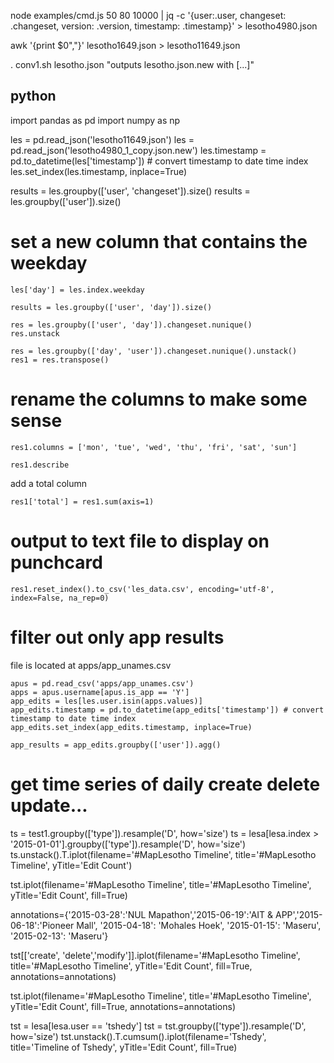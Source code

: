 node examples/cmd.js 50 80 10000 | jq -c '{user:.user, changeset: .changeset, version: .version, timestamp: .timestamp}' > lesotho4980.json

awk '{print $0","}' lesotho1649.json > lesotho11649.json

. conv1.sh lesotho.json
"outputs lesotho.json.new with [...]"

## python

import pandas as pd
import numpy as np

les = pd.read_json('lesotho11649.json')
les = pd.read_json('lesotho4980_1_copy.json.new')
les.timestamp = pd.to_datetime(les['timestamp']) # convert timestamp to date time index
les.set_index(les.timestamp, inplace=True)


results = les.groupby(['user', 'changeset']).size()
results = les.groupby(['user']).size()

# set a new column that contains the weekday
````
les['day'] = les.index.weekday

results = les.groupby(['user', 'day']).size()

res = les.groupby(['user', 'day']).changeset.nunique()
res.unstack

res = les.groupby(['day', 'user']).changeset.nunique().unstack()
res1 = res.transpose()
````
# rename the columns to make some sense
```
res1.columns = ['mon', 'tue', 'wed', 'thu', 'fri', 'sat', 'sun']
```

```
res1.describe
```

add a total column

```
res1['total'] = res1.sum(axis=1)
```

# output to text file to display on punchcard
````res1.reset_index().to_csv('les_data.csv', encoding='utf-8', index=False, na_rep=0)````

# filter out only app results
file is located at apps/app_unames.csv

````
apus = pd.read_csv('apps/app_unames.csv')
apps = apus.username[apus.is_app == 'Y']
app_edits = les[les.user.isin(apps.values)]
app_edits.timestamp = pd.to_datetime(app_edits['timestamp']) # convert timestamp to date time index
app_edits.set_index(app_edits.timestamp, inplace=True)

app_results = app_edits.groupby(['user']).agg()
````

# get time series of daily create delete update...
ts = test1.groupby(['type']).resample('D', how='size')
ts = lesa[lesa.index > '2015-01-01'].groupby(['type']).resample('D', how='size')
ts.unstack().T.iplot(filename='#MapLesotho Timeline', title='#MapLesotho Timeline', yTitle='Edit Count')

tst.iplot(filename='#MapLesotho Timeline', title='#MapLesotho Timeline', yTitle='Edit Count', fill=True)

annotations={'2015-03-28':'NUL Mapathon','2015-06-19':'AIT & APP','2015-06-18':'Pioneer Mall', '2015-04-18': 'Mohales Hoek', '2015-01-15': 'Maseru', '2015-02-13': 'Maseru'}

tst[['create', 'delete','modify']].iplot(filename='#MapLesotho Timeline', title='#MapLesotho Timeline', yTitle='Edit Count', fill=True, annotations=annotations)

tst.iplot(filename='#MapLesotho Timeline', title='#MapLesotho Timeline', yTitle='Edit Count', fill=True, annotations=annotations)

tst = lesa[lesa.user == 'tshedy']
tst = tst.groupby(['type']).resample('D', how='size')
tst.unstack().T.cumsum().iplot(filename='Tshedy', title='Timeline of Tshedy', yTitle='Edit Count', fill=True)


